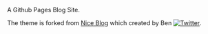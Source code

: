 A Github Pages Blog Site.


The theme is forked from [Nice Blog](https://github.com/itisbenjamin/Nice_Blog/) which created by Ben [![Twitter](https://img.shields.io/badge/awesome-Ben-66BAB7.svg)](https://twitter.com/itisbenjamin1).


